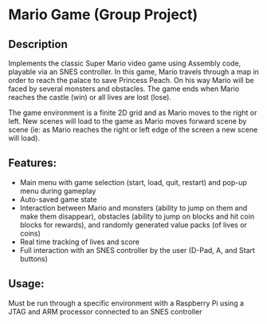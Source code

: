 # Mario Game (Group Project)

## Description

Implements the classic Super Mario video game using Assembly code, playable via an SNES controller.
In this game, Mario travels through a map in order to reach the palace to save Princess Peach. 
On his way Mario will be faced by several monsters and obstacles. 
The game ends when Mario reaches the castle (win) or all lives are lost (lose).

The game environment is a finite 2D grid and as Mario moves to the right or left. 
New scenes will load to the game as Mario moves forward scene by scene (ie: as Mario reaches the right or left edge of the screen a new scene will load).

## Features:
- Main menu with game selection (start, load, quit, restart) and pop-up menu during gameplay
- Auto-saved game state
- Interaction between Mario and monsters (ability to jump on them and make them disappear), obstacles (ability to jump on blocks and hit coin blocks for rewards), and randomly generated value packs (of lives or coins)
- Real time tracking of lives and score
- Full interaction with an SNES controller by the user (D-Pad, A, and Start buttons)

## Usage:
Must be run through a specific environment with a Raspberry Pi using a JTAG and ARM processor connected to an SNES controller

